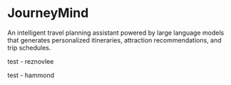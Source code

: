 # JourneyMind
An intelligent travel planning assistant powered by large language models that generates personalized itineraries, attraction recommendations, and trip schedules.

test - reznovlee

test - hammond